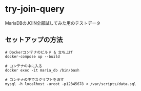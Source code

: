 # try-join-query
MariaDBのJOIN全部試してみた用のテストデータ

## セットアップの方法
```
# Dockerコンテナのビルド & 立ち上げ
docker-compose up --build

# コンテナの中に入る
docker exec -it maria_db /bin/bash

# コンテナの中でスクリプトを流す
mysql -h localhost -uroot -p12345678 < /var/scripts/data.sql
```

